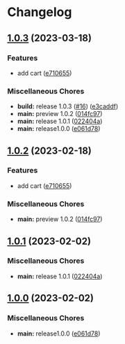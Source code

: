 # Changelog

## [1.0.3](https://github.com/awang-karisma/mobile-dev-assignment/compare/v1.0.2...v1.0.3) (2023-03-18)


### Features

* add cart ([e710655](https://github.com/awang-karisma/mobile-dev-assignment/commit/e710655243f72b5b4479e4383df1332b33a9eef3))


### Miscellaneous Chores

* **build:** release 1.0.3 ([#16](https://github.com/awang-karisma/mobile-dev-assignment/issues/16)) ([e3caddf](https://github.com/awang-karisma/mobile-dev-assignment/commit/e3caddf707597ac2398dc19589cdb3d1dff6b7f1))
* **main:** preview 1.0.2 ([014fc97](https://github.com/awang-karisma/mobile-dev-assignment/commit/014fc97970d8952a58d818b99e78ef09d4f38804))
* **main:** release 1.0.1 ([022404a](https://github.com/awang-karisma/mobile-dev-assignment/commit/022404a610bd84a05b6147335883030d70ffac55))
* **main:** release1.0.0 ([e061d78](https://github.com/awang-karisma/mobile-dev-assignment/commit/e061d78fd77673f0e58758dafa4fb5efec486359))

## [1.0.2](https://github.com/awang-karisma/mobile-dev-assignment/compare/v1.0.1...v1.0.2) (2023-02-18)


### Features

* add cart ([e710655](https://github.com/awang-karisma/mobile-dev-assignment/commit/e710655243f72b5b4479e4383df1332b33a9eef3))


### Miscellaneous Chores

* **main:** preview 1.0.2 ([014fc97](https://github.com/awang-karisma/mobile-dev-assignment/commit/014fc97970d8952a58d818b99e78ef09d4f38804))

## [1.0.1](https://github.com/awang-karisma/mobile-dev-assignment/compare/v1.0.0...v1.0.1) (2023-02-02)


### Miscellaneous Chores

* **main:** release 1.0.1 ([022404a](https://github.com/awang-karisma/mobile-dev-assignment/commit/022404a610bd84a05b6147335883030d70ffac55))

## [1.0.0](https://github.com/awang-karisma/mobile-dev-assignment/compare/v1.0.2...v1.0.0) (2023-02-02)


### Miscellaneous Chores

* **main:** release1.0.0 ([e061d78](https://github.com/awang-karisma/mobile-dev-assignment/commit/e061d78fd77673f0e58758dafa4fb5efec486359))

